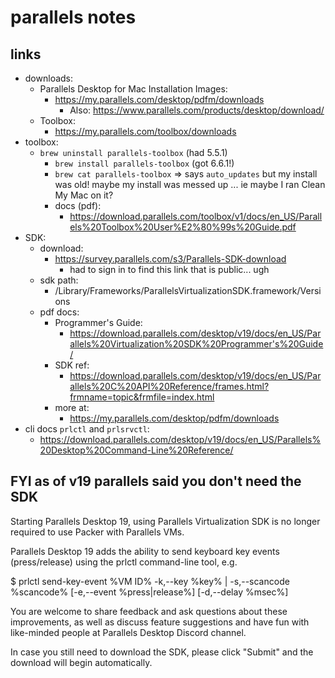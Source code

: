 # parallels notes

## links

- downloads:
  - Parallels Desktop for Mac Installation Images:
    - https://my.parallels.com/desktop/pdfm/downloads
      - Also: https://www.parallels.com/products/desktop/download/
  - Toolbox:
    - https://my.parallels.com/toolbox/downloads
- toolbox:
  - `brew uninstall parallels-toolbox` (had 5.5.1)
    - `brew install parallels-toolbox` (got 6.6.1!)
    - `brew cat parallels-toolbox` => says `auto_updates` but my install was old! maybe my install was messed up ... ie maybe I ran Clean My Mac on it?
    - docs (pdf):
      - https://download.parallels.com/toolbox/v1/docs/en_US/Parallels%20Toolbox%20User%E2%80%99s%20Guide.pdf
- SDK:
  - download:
    - https://survey.parallels.com/s3/Parallels-SDK-download
      - had to sign in to find this link that is public... ugh
  - sdk path:
    - /Library/Frameworks/ParallelsVirtualizationSDK.framework/Versions
  - pdf docs:
    - Programmer's Guide:
      - https://download.parallels.com/desktop/v19/docs/en_US/Parallels%20Virtualization%20SDK%20Programmer's%20Guide/
    - SDK ref:
      - https://download.parallels.com/desktop/v19/docs/en_US/Parallels%20C%20API%20Reference/frames.html?frmname=topic&frmfile=index.html
    - more at:
      - https://my.parallels.com/desktop/pdfm/downloads
- cli docs `prlctl` and `prlsrvctl`:
  - https://download.parallels.com/desktop/v19/docs/en_US/Parallels%20Desktop%20Command-Line%20Reference/

## FYI as of v19 parallels said you don't need the SDK

Starting Parallels Desktop 19, using Parallels Virtualization SDK is no longer required to use Packer with Parallels VMs.

Parallels Desktop 19 adds the ability to send keyboard key events (press/release) using the prlctl command-line tool, e.g.

$ prlctl send-key-event %VM ID% -k,--key %key% | -s,--scancode %scancode% [-e,--event %press|release%] [-d,--delay %msec%]

You are welcome to share feedback and ask questions about these improvements, as well as discuss feature suggestions and have fun with like-minded people at Parallels Desktop Discord channel.

In case you still need to download the SDK, please click "Submit" and the download will begin automatically.
